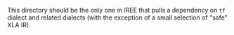 This directory should be the only one in IREE that pulls a dependency on `tf`
dialect and related dialects (with the exception of a small selection of "safe"
XLA IR).
